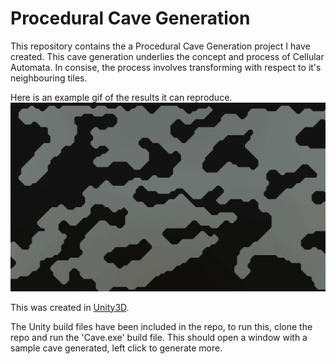 # Procedural Cave Generation
This repository contains the a Procedural Cave Generation project I have created.
This cave generation underlies the concept and process of Cellular Automata. In consise, the process involves transforming with respect to it's neighbouring tiles.

Here is an example gif of the results it can reproduce.
![alt text](https://github.com/doorkn-b/Procedural-Cave-Generation/blob/master/CaveExample.gif)

This was created in [Unity3D](https://unity.com/).

The Unity build files have been included in the repo, to run this, clone the repo and run the 'Cave.exe' build file.
This should open a window with a sample cave generated, left click to generate more.
